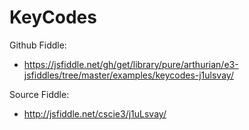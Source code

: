 # KeyCodes

Github Fiddle:
- https://jsfiddle.net/gh/get/library/pure/arthurian/e3-jsfiddles/tree/master/examples/keycodes-j1ulsvay/

Source Fiddle:
- http://jsfiddle.net/cscie3/j1uLsvay/

